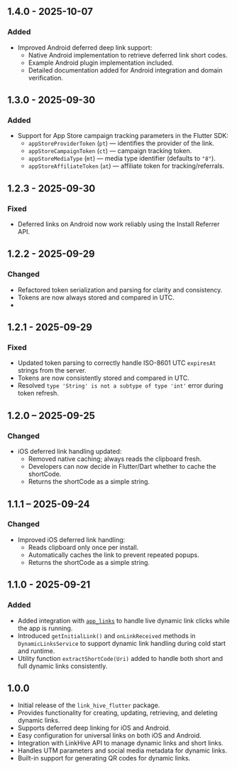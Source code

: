## 1.4.0 - 2025-10-07
### Added
- Improved Android deferred deep link support:
  - Native Android implementation to retrieve deferred link short codes.
  - Example Android plugin implementation included.
  - Detailed documentation added for Android integration and domain verification.
  
## 1.3.0 - 2025-09-30
### Added
- Support for App Store campaign tracking parameters in the Flutter SDK:
  - `appStoreProviderToken` (`pt`) — identifies the provider of the link.
  - `appStoreCampaignToken` (`ct`) — campaign tracking token.
  - `appStoreMediaType` (`mt`) — media type identifier (defaults to `"8"`).
  - `appStoreAffiliateToken` (`at`) — affiliate token for tracking/referrals.

## 1.2.3 - 2025-09-30
### Fixed
- Deferred links on Android now work reliably using the Install Referrer API.

## 1.2.2 - 2025-09-29
### Changed
- Refactored token serialization and parsing for clarity and consistency.
- Tokens are now always stored and compared in UTC.
- 
## 1.2.1 - 2025-09-29
### Fixed
- Updated token parsing to correctly handle ISO-8601 UTC `expiresAt` strings from the server.
- Tokens are now consistently stored and compared in UTC.
- Resolved `type 'String' is not a subtype of type 'int'` error during token refresh.

## 1.2.0 – 2025-09-25
### Changed
- iOS deferred link handling updated:
  - Removed native caching; always reads the clipboard fresh.
  - Developers can now decide in Flutter/Dart whether to cache the shortCode.
  - Returns the shortCode as a simple string.
  
## 1.1.1 – 2025-09-24
### Changed
- Improved iOS deferred link handling:
    - Reads clipboard only once per install.
    - Automatically caches the link to prevent repeated popups.
    - Returns the shortCode as a simple string.
## 1.1.0 - 2025-09-21
### Added
- Added integration with [`app_links`](https://pub.dev/packages/app_links) to handle live dynamic link clicks while the app is running.
- Introduced `getInitialLink()` and `onLinkReceived` methods in `DynamicLinksService` to support dynamic link handling during cold start and runtime.
- Utility function `extractShortCode(Uri)` added to handle both short and full dynamic links consistently.

## 1.0.0
- Initial release of the `link_hive_flutter` package.
- Provides functionality for creating, updating, retrieving, and deleting dynamic links.
- Supports deferred deep linking for iOS and Android.
- Easy configuration for universal links on both iOS and Android.
- Integration with LinkHive API to manage dynamic links and short links.
- Handles UTM parameters and social media metadata for dynamic links.
- Built-in support for generating QR codes for dynamic links.

